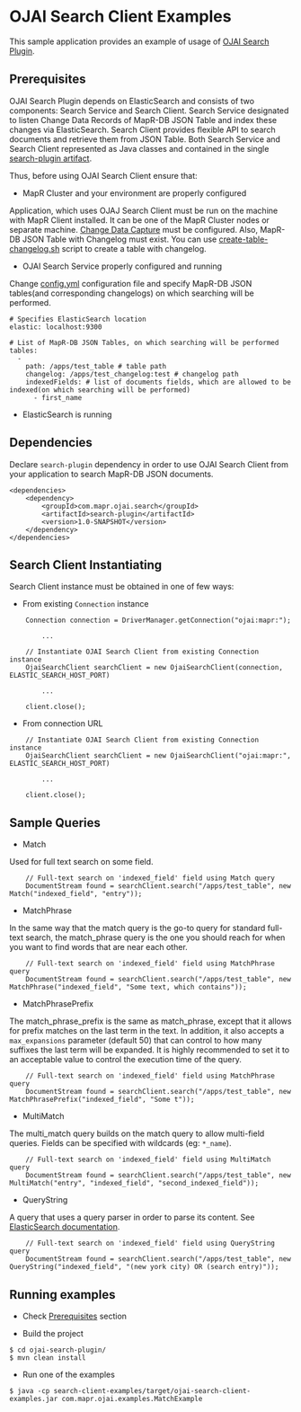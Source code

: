 # OJAI Search Client Examples

This sample application provides an example of usage of [OJAI Search Plugin](../search-plugin).

## Prerequisites

OJAI Search Plugin depends on ElasticSearch and consists of two components: Search Service and Search Client.
Search Service designated to listen Change Data Records of MapR-DB JSON Table and index these changes via ElasticSearch.
Search Client provides flexible API to search documents and retrieve them from JSON Table. Both Search Service and
Search Client represented as Java classes and contained in the single [search-plugin artifact](../search-plugin/pom.xml).

Thus, before using OJAI Search Client ensure that:
* MapR Cluster and your environment are properly configured

Application, which uses OJAJ Search Client must be run on the machine with MapR Client installed. It can be one of the 
MapR Cluster nodes or separate machine.
[Change Data Capture](https://maprdocs.mapr.com/60/MapR-DB/DB-ChangeData/setting-up-CDC.html) must be configured. Also,
MapR-DB JSON Table with Changelog must exist. You can use 
[create-table-changelog.sh](../search-plugin/bin/create-table-changelog.sh) script to create a table with changelog.

* OJAI Search Service properly configured and running

Change [config.yml](../search-plugin/src/main/resources/config.yml) configuration file and specify
MapR-DB JSON tables(and corresponding changelogs) on which searching will be performed.

```
# Specifies ElasticSearch location
elastic: localhost:9300

# List of MapR-DB JSON Tables, on which searching will be performed
tables:
  -
    path: /apps/test_table # table path
    changelog: /apps/test_changelog:test # changelog path
    indexedFields: # list of documents fields, which are allowed to be indexed(on which searching will be performed)
      - first_name
```

* ElasticSearch is running

## Dependencies

Declare `search-plugin` dependency in order to use OJAI Search Client from your application to search MapR-DB JSON
documents.
```
<dependencies>
    <dependency>
        <groupId>com.mapr.ojai.search</groupId>
        <artifactId>search-plugin</artifactId>
        <version>1.0-SNAPSHOT</version>
    </dependency>
</dependencies>
```

## Search Client Instantiating

Search Client instance must be obtained in one of few ways:

* From existing `Connection` instance

```
    Connection connection = DriverManager.getConnection("ojai:mapr:");

        ...

    // Instantiate OJAI Search Client from existing Connection instance
    OjaiSearchClient searchClient = new OjaiSearchClient(connection, ELASTIC_SEARCH_HOST_PORT)

        ...

    client.close();
```

* From connection URL

```
    // Instantiate OJAI Search Client from existing Connection instance
    OjaiSearchClient searchClient = new OjaiSearchClient("ojai:mapr:", ELASTIC_SEARCH_HOST_PORT)

        ...

    client.close();
```
## Sample Queries

* Match

Used for full text search on some field.

```
    // Full-text search on 'indexed_field' field using Match query
    DocumentStream found = searchClient.search("/apps/test_table", new Match("indexed_field", "entry"));
```

* MatchPhrase

In the same way that the match query is the go-to query for standard full-text search, the match_phrase query is the 
one you should reach for when you want to find words that are near each other.
 
```
    // Full-text search on 'indexed_field' field using MatchPhrase query
    DocumentStream found = searchClient.search("/apps/test_table", new MatchPhrase("indexed_field", "Some text, which contains"));

```

* MatchPhrasePrefix

The match_phrase_prefix is the same as match_phrase, except that it allows for prefix matches on the last term in 
the text. In addition, it also accepts a `max_expansions` parameter (default 50) that can control to how many suffixes 
the last term will be expanded. It is highly recommended to set it to an acceptable value to control the execution 
time of the query.

```
    // Full-text search on 'indexed_field' field using MatchPhrase query
    DocumentStream found = searchClient.search("/apps/test_table", new MatchPhrasePrefix("indexed_field", "Some t"));
```

* MultiMatch

The multi_match query builds on the match query to allow multi-field queries. Fields can be specified with 
wildcards (eg: `*_name`).

```
    // Full-text search on 'indexed_field' field using MultiMatch query
    DocumentStream found = searchClient.search("/apps/test_table", new MultiMatch("entry", "indexed_field", "second_indexed_field"));
```

* QueryString

A query that uses a query parser in order to parse its content. See 
[ElasticSearch documentation](https://www.elastic.co/guide/en/elasticsearch/reference/current/query-dsl-query-string-query.html).

```
    // Full-text search on 'indexed_field' field using QueryString query
    DocumentStream found = searchClient.search("/apps/test_table", new QueryString("indexed_field", "(new york city) OR (search entry)"));
```

## Running examples

* Check [Prerequisites](#prerequisites) section

* Build the project

```
$ cd ojai-search-plugin/
$ mvn clean install
```

* Run one of the examples

```
$ java -cp search-client-examples/target/ojai-search-client-examples.jar com.mapr.ojai.examples.MatchExample
```
